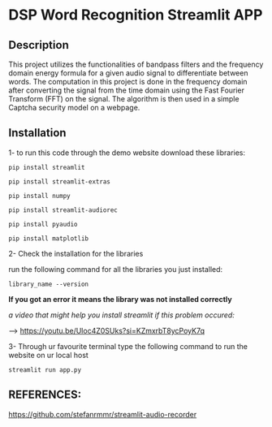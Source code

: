 # DSP Word Recognition Streamlit APP
## Description
This project utilizes the functionalities of bandpass filters and the frequency domain energy formula for a given audio signal to differentiate between words. The computation in this project is done in the frequency domain after converting the signal from the time domain using the Fast Fourier Transform (FFT) on the signal. The algorithm is then used in a simple Captcha security model on a webpage.

## Installation
1- to run this code through the demo website download these libraries:

`pip install streamlit`

`pip install streamlit-extras`

`pip install numpy`

`pip install streamlit-audiorec`

`pip install pyaudio`

`pip install matplotlib`

2- Check the installation for the libraries
   
run the following command for all the libraries you just installed:
   
`library_name --version`
   
**If you got an error it means the library was not installed correctly**
   
*a video that might help you install streamlit if this problem occured:*
   
--> https://youtu.be/Uloc4Z0SUks?si=KZmxrbT8ycPoyK7q

3- Through ur favourite terminal type the following command to run the website on ur local host

`streamlit run app.py`

## REFERENCES:
https://github.com/stefanrmmr/streamlit-audio-recorder
